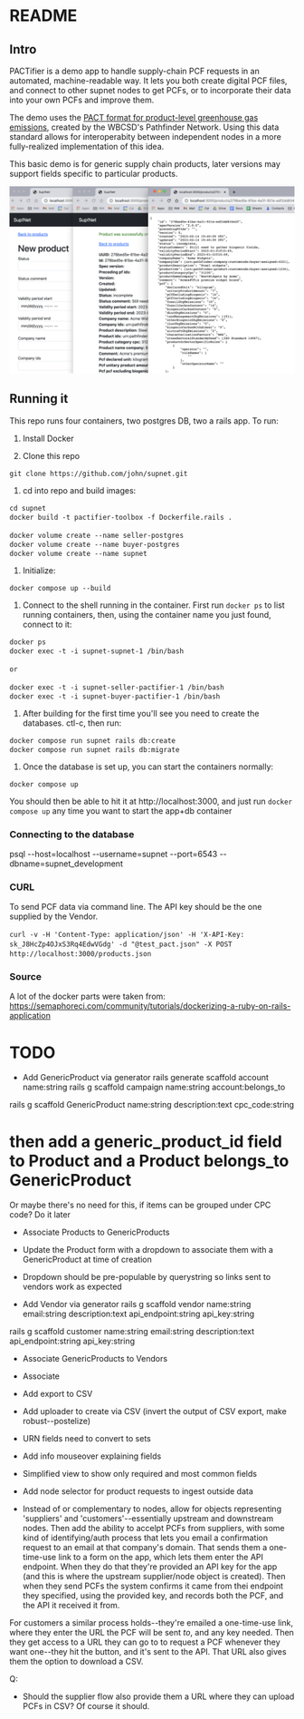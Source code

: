 # README

## Intro

PACTifier is a demo app to handle supply-chain PCF requests in an automated, machine-readable way. It lets you both create digital PCF files, and connect to other supnet nodes to get PCFs, or to incorporate their data into your own PCFs and improve them.

The demo uses the [PACT format for product-level greenhouse gas emissions](https://wbcsd.github.io/data-exchange-protocol/v2/), created by the WBCSD's Pathfinder Network. Using this data standard allows for interoperabity between independent nodes in a more fully-realized implementation of this idea.

This basic demo is for generic supply chain products, later versions may support fields specific to particular products.

![ScreenShot](supnet_screenshot.png)

## Running it

This repo runs four containers, two postgres DB, two a rails app. To run:

1. Install Docker

1. Clone this repo

```
git clone https://github.com/john/supnet.git
```

1. cd into repo and build images:

```
cd supnet
docker build -t pactifier-toolbox -f Dockerfile.rails .

docker volume create --name seller-postgres
docker volume create --name buyer-postgres
docker volume create --name supnet
```

1. Initialize:

```
docker compose up --build
```

1. Connect to the shell running in the container. First run `docker ps` to list running containers, then, using the container name you just found, connect to it:

```
docker ps
docker exec -t -i supnet-supnet-1 /bin/bash

or

docker exec -t -i supnet-seller-pactifier-1 /bin/bash
docker exec -t -i supnet-buyer-pactifier-1 /bin/bash
```

1. After building for the first time you'll see you need to create the databases. ctl-c, then run:

```
docker compose run supnet rails db:create
docker compose run supnet rails db:migrate
```

1. Once the database is set up, you can start the containers normally:

```
docker compose up
```

You should then be able to hit it at http://localhost:3000, and just run `docker compose up` any time you want to start the app+db container

### Connecting to the database

psql --host=localhost --username=supnet --port=6543 --dbname=supnet_development

### CURL
To send PCF data via command line. The API key should be the one supplied by the Vendor.

`curl -v -H 'Content-Type: application/json' -H 'X-API-Key: sk_J8HcZp4OJxS3Rq4EdwVGdg' -d "@test_pact.json" -X POST http://localhost:3000/products.json`

### Source

A lot of the docker parts were taken from:
https://semaphoreci.com/community/tutorials/dockerizing-a-ruby-on-rails-application

# TODO

- Add GenericProduct via generator
rails generate scaffold account name:string
rails g scaffold campaign name:string account:belongs_to

rails g scaffold GenericProduct name:string description:text cpc_code:string
# then add a generic_product_id field to Product and a Product belongs_to GenericProduct

Or maybe there's no need for this, if items can be grouped under CPC code? Do it later


- Associate Products to GenericProducts
- Update the Product form with a dropdown to associate them with a GenericProduct at time of creation
- Dropdown should be pre-populable by querystring so links sent to vendors work as expected

- Add Vendor via generator
rails g scaffold vendor name:string email:string description:text api_endpoint:string api_key:string



rails g scaffold customer name:string email:string description:text api_endpoint:string api_key:string



- Associate GenericProducts to Vendors
- Associate

- Add export to CSV
- Add uploader to create via CSV (invert the output of CSV export, make robust--postelize)
- URN fields need to convert to sets
- Add info mouseover explaining fields
- Simplified view to show only required and most common fields
- Add node selector for product requests to ingest outside data

- Instead of or complementary to nodes, allow for objects representing 'suppliers' and 'customers'--essentially upstream and downstream nodes. Then add the ability to accelpt PCFs from suppliers, with some kind of identifying/auth process that lets you email a confirmation request to an email at that company's domain. That sends them a one-time-use link to a form on the app, which lets them enter the API endpoint. When they do that they're provided an API key for the app (and this is where the upstream supplier/node object is created). Then when they send PCFs the system confirms it came from thei endpoint they specified, using the provided key, and records both the PCF, and the API it received it from.

For customers a similar process holds--they're emailed a one-time-use link, where they enter the URL the PCF will be sent *to*, and any key needed. Then they get access to a URL they can go to to request a PCF whenever they want one--they hit the button, and it's sent to the API. That URL also gives them the option to download a CSV.

Q:
- Should the supplier flow also provide them a URL where they can upload PCFs in CSV? Of course it should.